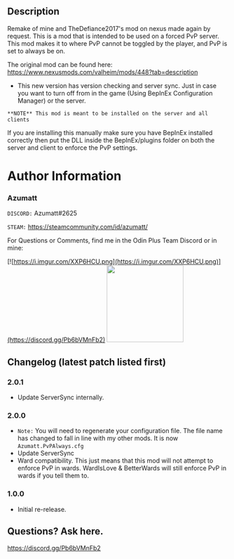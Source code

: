 ## Description

Remake of mine and TheDefiance2017's mod on nexus made again by request. This is a mod that is intended to be used on a
forced PvP server. This mod makes it to where PvP cannot be toggled by the player, and PvP is set to always be on.

The original mod can be found here: https://www.nexusmods.com/valheim/mods/448?tab=description

* This new version has version checking and server sync. Just in case you want to turn off from in the game (Using
  BepInEx Configuration Manager) or the server.

`**NOTE** This mod is meant to be installed on the server and all clients`

If you are installing this manually make sure you have BepInEx installed correctly then put the DLL inside the
BepInEx/plugins folder on both the server and client to enforce the PvP settings.

# Author Information

### Azumatt

`DISCORD:` Azumatt#2625

`STEAM:` https://steamcommunity.com/id/azumatt/

For Questions or Comments, find me in the Odin Plus Team Discord or in mine:

[![https://i.imgur.com/XXP6HCU.png](https://i.imgur.com/XXP6HCU.png)](https://discord.gg/Pb6bVMnFb2)
<a href="https://discord.gg/pdHgy6Bsng"><img src="https://i.imgur.com/Xlcbmm9.png" href="https://discord.gg/pdHgy6Bsng" width="175" height="175"></a>

## Changelog (latest patch listed first)

### 2.0.1
* Update ServerSync internally.

### 2.0.0
* `Note:` You will need to regenerate your configuration file. The file name has changed to fall in line with my other mods. It is now `Azumatt.PvPAlways.cfg`
* Update ServerSync
* Ward compatibility. This just means that this mod will not attempt to enforce PvP in wards. WardIsLove & BetterWards
  will still enforce PvP in wards if you tell them to.

### 1.0.0

* Initial re-release.

Questions? Ask here.
-
https://discord.gg/Pb6bVMnFb2